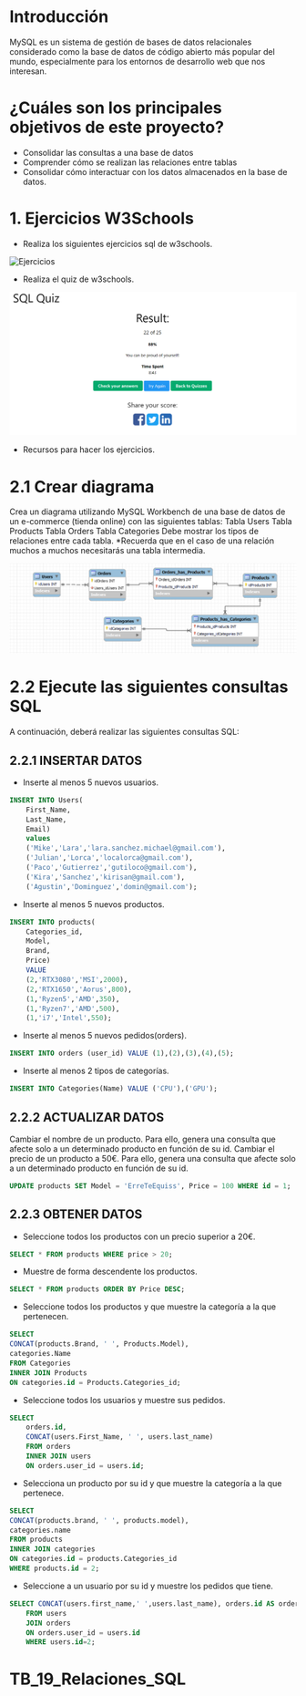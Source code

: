 # Introducción

MySQL es un sistema de gestión de bases de datos relacionales considerado como la base de datos de código abierto más popular del mundo, especialmente para los entornos de desarrollo web que nos interesan.

# ¿Cuáles son los principales objetivos de este proyecto?
* Consolidar las consultas a una base de datos
* Comprender cómo se realizan las relaciones entre tablas
* Consolidar cómo interactuar con los datos almacenados en la base de datos.

# 1. Ejercicios W3Schools
* Realiza los siguientes ejercicios sql de w3schools.

![Ejercicios](./assets/W%C2%B7.png)

* Realiza el quiz de w3schools.

![Quiz](./assets/Captura%20de%20pantalla%202022-05-15%20170603.png)

* Recursos para hacer los ejercicios.


# 2.1 Crear diagrama
Crea un diagrama utilizando MySQL Workbench de una base de datos de un e-commerce (tienda online) con las siguientes tablas:
Tabla Users
Tabla Products
Tabla Orders
Tabla Categories
Debe mostrar los tipos de relaciones entre cada tabla. *Recuerda que en el caso de una relación muchos a muchos necesitarás una tabla intermedia.

![Diagrama](./assets/Diagrama.png)

# 2.2 Ejecute las siguientes consultas SQL
A continuación, deberá realizar las siguientes consultas SQL:

## 2.2.1 INSERTAR DATOS

* Inserte al menos 5 nuevos usuarios.

```SQL
INSERT INTO Users(
	First_Name,
	Last_Name,
    Email)
    values
    ('Mike','Lara','lara.sanchez.michael@gmail.com'),
    ('Julian','Lorca','localorca@gmail.com'),
    ('Paco','Gutierrez','gutiloco@gmail.com'),
    ('Kira','Sanchez','kirisan@gmail.com'),
    ('Agustin','Dominguez','domin@gmail.com');
```

* Inserte al menos 5 nuevos productos.

```SQL
INSERT INTO products(
	Categories_id,
    Model,
    Brand,
    Price)
    VALUE
    (2,'RTX3080','MSI',2000),
    (2,'RTX1650','Aorus',800),
    (1,'Ryzen5','AMD',350),
    (1,'Ryzen7','AMD',500),
    (1,'i7','Intel',550);
```

* Inserte al menos 5 nuevos pedidos(orders).

```SQL
INSERT INTO orders (user_id) VALUE (1),(2),(3),(4),(5);
```

* Inserte al menos 2 tipos de categorías.

```SQL
INSERT INTO Categories(Name) VALUE ('CPU'),('GPU');
```

## 2.2.2 ACTUALIZAR DATOS

Cambiar el nombre de un producto. Para ello, genera una consulta que afecte solo a un determinado producto en función de su id.
Cambiar el precio de un producto a 50€. Para ello, genera una consulta que afecte solo a un determinado producto en función de su  id.

```SQL
UPDATE products SET Model = 'ErreTeEquiss', Price = 100 WHERE id = 1;
```

## 2.2.3 OBTENER DATOS

* Seleccione todos los productos con un precio superior a 20€.

```SQL
SELECT * FROM products WHERE price > 20;
```

* Muestre de forma descendente los productos.

```SQL
SELECT * FROM products ORDER BY Price DESC;
```

* Seleccione todos los productos y que muestre la categoría a la que pertenecen.

```SQL
SELECT
CONCAT(products.Brand, ' ', Products.Model),
categories.Name
FROM Categories
INNER JOIN Products
ON categories.id = Products.Categories_id;
```

* Seleccione todos los usuarios y muestre sus pedidos.

```SQL
SELECT 
	orders.id,
    CONCAT(users.First_Name, ' ', users.last_name)
    FROM orders
    INNER JOIN users
    ON orders.user_id = users.id;
```

* Selecciona un producto por su id y que muestre la categoría a la que pertenece.

```SQL
SELECT
CONCAT(products.brand, ' ', products.model),
categories.name
FROM products
INNER JOIN categories
ON categories.id = products.Categories_id
WHERE products.id = 2; 
```

* Seleccione a un usuario por su id y muestre los pedidos que tiene.

```SQL
SELECT CONCAT(users.first_name,' ',users.last_name), orders.id AS order_id
    FROM users
    JOIN orders
    ON orders.user_id = users.id
    WHERE users.id=2;
```


<!-- Quedan por hacer las extras -->


<!-- 3. Extra
3.1.1 BORRAR DATOS
⦁ Elimina un producto por su id.

3.2 Actualizar diagrama
Crea una nueva tabla reviews y añadela al diagrama especifica también el tipo de relación.

3.3. Ejecute las siguientes consultas SQL
A continuación, deberá realizar las siguientes consultas SQL:
3.3.1 INSERTAR DATOS

Inserte al menos 5 nuevas reviews.

		
3.3.2 ACTUALIZAR DATOS

Cambia el contenido de una review

3.3.3 OBTENER DATOS

Seleccione todas las reviews.
Seleccione todos los productos con sus respectivas reviews.
Muestre un producto con sus reviews.
Muestre los productos junto a la categoría a la que pertenece y sus reviews.
Seleccione un usuario y muestre sus pedidos junto a los productos que contiene cada pedido.

3.3.4 BORRAR DATOS

⦁ Elimina una review por su id. -->
# TB_19_Relaciones_SQL
